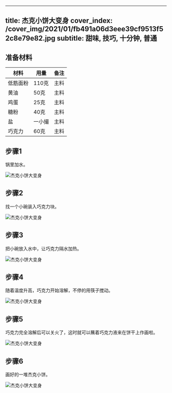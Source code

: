 
---
title: 杰克小饼大变身
cover_index: /cover_img/2021/01/fb491a06d3eee39cf9513f52c8e79e82.jpg
subtitle: 甜味, 技巧, 十分钟, 普通
---

## 准备材料

| 材料     | 用量 | 备注|
| ------- | ----- | --- |
| 低筋面粉 | 110克| 主料 |
| 黄油 | 50克| 主料 |
| 鸡蛋 | 25克| 主料 |
| 糖粉 | 40克| 主料 |
| 盐 | 一小撮| 主料 |
| 巧克力 | 60克| 主料 |

## 步骤1

锅里加水。

![杰克小饼大变身](https://i8.meishichina.com/attachment/recipe/201010/201010261703000.jpg?x-oss-process=style/p320) 

## 步骤2

找一个小碗装入巧克力块。

![杰克小饼大变身](https://i8.meishichina.com/attachment/recipe/201010/201010261703163.jpg?x-oss-process=style/p320) 

## 步骤3

把小碗放入水中，让巧克力隔水加热。

![杰克小饼大变身](https://i8.meishichina.com/attachment/recipe/201010/201010261703296.jpg?x-oss-process=style/p320) 

## 步骤4

随着温度升高，巧克力开始溶解，不停的用筷子搅动。

![杰克小饼大变身](https://i8.meishichina.com/attachment/recipe/201010/201010261703424.jpg?x-oss-process=style/p320) 

## 步骤5

巧克力完全溶解后可以关火了，这时就可以蘸着巧克力液来在饼干上作画啦。

![杰克小饼大变身](https://i8.meishichina.com/attachment/recipe/201010/201010261704034.jpg?x-oss-process=style/p320) 

## 步骤6

画好的一堆杰克小饼。

![杰克小饼大变身](https://i8.meishichina.com/attachment/recipe/201010/201010261704159.jpg?x-oss-process=style/p320) 

